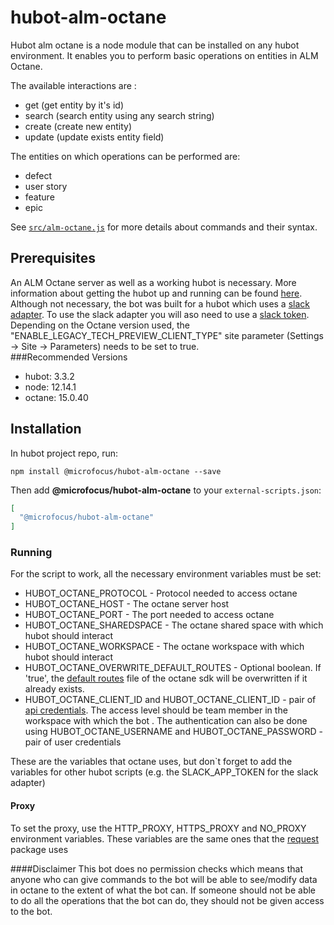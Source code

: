 # hubot-alm-octane

Hubot alm octane is a node module that can be installed on any hubot environment. 
It enables you to perform basic operations on entities in ALM Octane.

The available interactions are : 
- get (get entity by it's id)
- search (search entity using any search string)
- create (create new entity)
- update (update exists entity field)

The entities on which operations can be performed are:
- defect
- user story
- feature
- epic


See [`src/alm-octane.js`](src/alm-octane.js) for more details about commands and their syntax.


## Prerequisites

 An ALM Octane server as well as a working hubot is necessary. More information about getting the hubot up and running can be found
  [here](https://hubot.github.com/docs/). Although not necessary, the bot was built for a hubot which uses a 
  [slack adapter](https://github.com/slackapi/hubot-slack). To use the slack adapter you will aso need to use a
  [slack token](https://slack.dev/hubot-slack/#getting-a-slack-token).
  Depending on the Octane version used, the "ENABLE_LEGACY_TECH_PREVIEW_CLIENT_TYPE" site parameter 
  (Settings -> Site -> Parameters) needs to be set to true.  
 ###Recommended Versions
 - hubot: 3.3.2
 - node: 12.14.1
 - octane: 15.0.40
 

## Installation

In hubot project repo, run:

`npm install @microfocus/hubot-alm-octane --save`

Then add **@microfocus/hubot-alm-octane** to your `external-scripts.json`:

```json
[
  "@microfocus/hubot-alm-octane"
]
```

### Running

For the script to work, all  the necessary environment variables must be set:

  - HUBOT_OCTANE_PROTOCOL - Protocol needed to access octane
  - HUBOT_OCTANE_HOST - The octane server host
  - HUBOT_OCTANE_PORT - The port needed to access octane
  - HUBOT_OCTANE_SHAREDSPACE - The octane shared space with which hubot should interact
  - HUBOT_OCTANE_WORKSPACE - The octane workspace with which hubot should interact
  - HUBOT_OCTANE_OVERWRITE_DEFAULT_ROUTES - Optional boolean. If 'true', the 
  [default routes](https://github.com/MicroFocus/alm-octane-js-rest-sdk/blob/master/lib/generate-routes/README.md#update-client-api)
   file of the octane sdk will be overwritten if it already exists.
  - HUBOT_OCTANE_CLIENT_ID and  HUBOT_OCTANE_CLIENT_ID - pair of 
  [api credentials](https://admhelp.microfocus.com/octane/en/15.0.20/Online/Content/AdminGuide/how_setup_APIaccess.htm).
    The access level should be team member in the workspace with which the bot .
    The authentication can also be done using HUBOT_OCTANE_USERNAME and HUBOT_OCTANE_PASSWORD - pair of user credentials

  These are the variables that octane uses, but don`t forget to add the variables for other hubot scripts
   (e.g. the SLACK_APP_TOKEN for the slack adapter) 
#### Proxy

To set the proxy, use the HTTP_PROXY, HTTPS_PROXY and NO_PROXY environment variables. 
These variables are the same ones that the 
[request](https://github.com/request/request#controlling-proxy-behaviour-using-environment-variables) package uses 
   
   ####Disclaimer 
   This bot does no permission checks which means that anyone who can give commands to the bot will be able to 
   see/modify data in octane to the extent of what the bot can. If someone should not be able to do all the operations
   that the bot can do, they should not be given access to the bot.  

 
